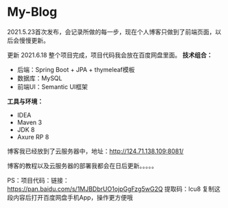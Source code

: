 # My-Blog
2021.5.23首次发布，会记录所做的每一步，现在个人博客只做到了前端页面，以后会慢慢更新。


更新
2021.6.18
整个项目完成，项目代码我会放在百度网盘里面。
**技术组合：**

*  后端：Spring Boot + JPA + thymeleaf模板
*  数据库：MySQL
*  前端UI：Semantic UI框架

**工具与环境：**

*  IDEA
*  Maven 3
*  JDK 8
*  Axure RP 8

博客我已经放到了云服务器中，地址：http://124.71.138.109:8081/

博客的教程以及云服务器的部署我都会在日后更新。。。。。


PS：项目代码：链接：https://pan.baidu.com/s/1MJBDbrUO1ojpGgFzg5wG2Q 
提取码：lcu8 
复制这段内容后打开百度网盘手机App，操作更方便哦
